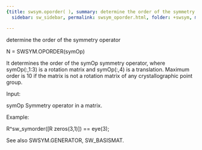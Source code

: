 ```yaml
---
{title: swsym.oporder( ), summary: determine the order of the symmetry operator, keywords: sample,
  sidebar: sw_sidebar, permalink: swsym_oporder.html, folder: +swsym, mathjax: 'true'}

---
```

determine the order of the symmetry operator
 
N = SWSYM.OPORDER(symOp)
 
It determines the order of the symOp symmetry operator, where
symOp(:,1:3) is a rotation matrix and symOp(:,4) is a translation.
Maximum order is 10 if the matrix is not a rotation matrix of any
crystallographic point group.
 
Input:
 
symOp 	Symmetry operator in a matrix.
 
Example:
 
R^sw_symorder([R zeros(3,1)]) == eye(3);
 
See also SWSYM.GENERATOR, SW_BASISMAT.
 
